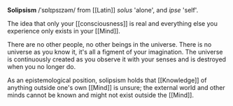 **Solipsism** /ˈsɒlɪpsɪzəm/ from [[Latin]] _solus_ 'alone', and _ipse_ 'self'.

The idea that only your [[consciousness]] is real and everything else you experience only exists in your [[Mind]].

There are no other people, no other beings in the universe. There is no universe as you know it, it's all a figment of your imagination. The universe is continuously created as you observe it with your senses and is destroyed when you no longer do.

As an epistemological position, solipsism holds that [[Knowledge]] of anything outside one's own [[Mind]] is unsure; the external world and other minds cannot be known and might not exist outside the [[Mind]].

